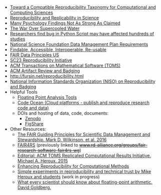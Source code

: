 <!-- reproducibility -->
  * [Toward a Compatible Reproducibility Taxonomy for Computational and Computing Sciences](https://doi.org/10.2172/1481626)
  * [Reproducibility and Replicability in Science](https://doi.org/10.17226/25303)
  * [Many Psychology Findings Not As Strong As Claimed](http://www.nytimes.com/2015/08/28/science/many-social-science-findings-not-as-strong-as-claimed-study-says.html)
  * [The War Over Supercooled Water](https://doi.org/10.1063/PT.6.1.20180822a)
  * [Researchers find bug in Python Script may have affected hundreds of studies](https://arstechnica.com/information-technology/2019/10/chemists-discover-cross-platform-python-scripts-not-so-cross-platform/)
  * [National Science Foundation Data Management Plan Requirements](https://www.nsf.gov/bfa/dias/policy/dmp.jsp)
  * [Findable, Accessible, Interoperable, Re-usable](https://doi.org/10.1038/sdata.2016.18)
  * [FAIR Data Principles US](https://gofair.us/)
  * [SC23 Reproducibility Initiative](https://sc23.supercomputing.org/submit/reproducibility-initiative/)
  * [ACM Transactions on Mathematical Software (TOMS)](http://toms.acm.org/replicated-computational-results.cfm)
  * [ACM Artifact Review and Badging](https://www.acm.org/publications/policies/artifact-review-and-badging-current)
  * <http://fursin.net/reproducibility.html>
  * [ National Information Standards Organization (NISO) on Reproducibility and Badging](https://www.niso.org/niso-io/2019/01/new-niso-project-badging-scheme-reproducibility-computational-and-computing)
  * Helpful Tools
     * [Floating Point Analysis Tools](http://fpanalysistools.org/)
     * [Code Ocean (Cloud platforms - publish and reproduce research code and data)](https://codeocean.com/)
     * DOIs and hosting of data, code, documents:
       - [Zenodo](https://zenodo.org/)
       - [FigShare](https://figshare.com/)
  * Other Resources:
    * [The FAIR Guiding Principles for Scientific Data Management and Stewardship. Mark D. Wilkinson, et al. 2016](https://doi.org/10.1038/sdata.2016.18)
    * [FAIR4RS](https://www.rd-alliance.org/groups/fair-for-research-software-fair4rs-wg/forum/) (previously linked to ~~www.rd-alliance.org/groups/fair-research-software-fair4rs-wg~~)
    * [Editorial: ACM TOMS Replicated Computational Results Initiative. Michael A. Heroux. 2015](http://dx.doi.org/10.1145/2743015)
    * [Enhancing Reproducibility for Computational Methods](https://doi.org/10.1126/science.aah6168)
    * [Simple experiments in reproducibility and technical trust by Mike Heroux and students](https://betterscientificsoftware.github.io/Trust-Tools/) (work in progress)
    * [What every scientist should know about floating-point arithmetic. David Goldberg.](https://doi.org/10.1145/103162.103163)

